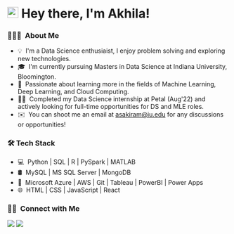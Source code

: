 
<h1> <img src = "https://raw.githubusercontent.com/MartinHeinz/MartinHeinz/master/wave.gif" width = 25px> Hey there, I'm Akhila!</h1>



### 👨🏻‍💻 &nbsp;About Me

- 💡 &nbsp;I'm a Data Science enthusiaist, I enjoy problem solving and exploring new technologies.
- 🎓 &nbsp;I'm currently pursuing Masters in Data Science at Indiana University, Bloomington.
- 🌱 &nbsp;Passionate about learning more in the fields of Machine Learning, Deep Learning, and Cloud Computing.
- 👩‍💻 &nbsp;Completed my Data Science internship at Petal (Aug'22) and actively looking for full-time opportunities for DS and MLE roles.
- ✉️ &nbsp;You can shoot me an email at asakiram@iu.edu for any discussions or opportunities!


<h3>🛠 Tech Stack</h3>

- 💻 &nbsp;Python | SQL | R | PySpark | MATLAB
- 🛢 &nbsp;MySQL | MS SQL Server | MongoDB
- 🔧 &nbsp;Microsoft Azure | AWS | Git | Tableau | PowerBI | Power Apps
- 🌐 &nbsp;HTML | CSS | JavaScript | React


### 🤝🏻 &nbsp;Connect with Me

<a href="https://www.linkedin.com/in/akhila-sakiramolla/"><img src="https://img.shields.io/badge/-Akhila%20Sakiramolla-0077B5?style=flat&logo=Linkedin&logoColor=white"/></a>
<a href="mailto:asakiram@iu.edu"><img src="https://img.shields.io/badge/-asakiram@iu.edu-D14836?style=flat&logo=Gmail&logoColor=white"/></a>
</p>
